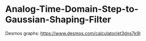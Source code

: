 # Analog-Time-Domain-Step-to-Gaussian-Shaping-Filter

Desmos graphs: https://www.desmos.com/calculator/et3dns7k9l
 
 